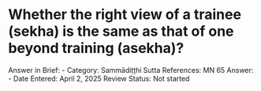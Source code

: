 # Whether the right view of a trainee (sekha) is the same as that of one beyond training (asekha)?

Answer in Brief: -
 Category: Sammādiṭṭhi
Sutta References: MN 65
Answer: -
Date Entered: April 2, 2025
Review Status: Not started